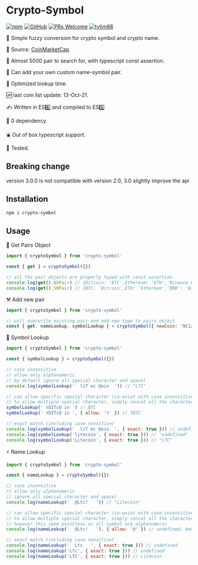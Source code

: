 # Crypto-Symbol

[![npm](https://img.shields.io/npm/v/crypto-symbol)](https://www.npmjs.com/package/crypto-symbol) [![GitHub](https://img.shields.io/github/license/tylim88/crypto-symbol)](https://github.com/tylim88/crypto-symbol/blob/master/LICENSE) [![PRs Welcome](https://img.shields.io/badge/PRs-welcome-brightgreen.svg?style=flat-square)](https://github.com/tylim88/crypto-symbol/pulls) [![tylim88](https://circleci.com/gh/tylim88/Crypto-Symbol.svg?style=shield)](<[LINK](https://github.com/tylim88/crypto-symbol#crypto-symbol)>)

🐤 Simple fuzzy conversion for crypto symbol and crypto name.

📔 Source: [CoinMarketCap](https://coinmarketcap.com)

🔔 Almost 5000 pair to search for, with typescript const assertion.

💪 Can add your own custom name-symbol pair.

🌟 Optimized lookup time.

🆙 last coin list update: 13-Oct-21.

✍️ Written in ES6️⃣ and compiled to ES5️⃣

🥰 0 dependency.

⛲️ Out of box typescript support.

🦺 Tested.

## Breaking change

version 3.0.0 is not compatible with version 2.0, 3.0 slightly improve the api

## Installation

```bash
npm i crypto-symbol
```

## Usage

🎵 Get Pairs Object

```js
import { cryptoSymbol } from 'crypto-symbol'

const { get } = cryptoSymbol({})

// all the pair objects are properly typed with const assertion
console.log(get().NSPair) // {Bitcoin: 'BTC',Ethereum: 'ETH','Binance Coin': 'BNB',......}
console.log(get().SNPair) // {BTC: 'Bitcoin',ETH: 'Ethereum','BNB': 'Binance Coin',......}
```

⚒ Add new pair

```js
import { cryptoSymbol } from 'crypto-symbol'

// will overwrite existing pair and add new type to pairs object
const { get, nameLookup, symbolLookup } = cryptoSymbol({ newCoin: 'NC123' as const }) // use const assertion to narrow down the type
```

🎐 Symbol Lookup

```js
import { cryptoSymbol } from 'crypto-symbol'

const { symbolLookup } = cryptoSymbol({})

// case insensitive
// allow only alphanumeric
// by default ignore all special character and space)
console.log(symbolLookup('  liT ec @oin  ')) // "LTC"

// can allow specific special character (co-exist with case insensitive and allow alphanumeric rules)
// to allow multiple special character, simply concat all the character, eg "#$%)("
symbolLookup(' τbITcO in ') // BTC
symbolLookup(' τbITcO in ', { allow: 'τ' }) // TBTC

// exact match (including case sensitive)
console.log(symbolLookup('  liT ec @oin  ', { exact: true })) // undefined
console.log(symbolLookup('litecoin', { exact: true })) // "undefined"
console.log(symbolLookup('Litecoin', { exact: true })) // "LTC"
```

⚡️ Name Lookup

```js
import { cryptoSymbol } from 'crypto-symbol'

const { nameLookup } = cryptoSymbol({})

// case insensitive
// allow only alphanumeric
// ignore all special character and space)
console.log(nameLookup('  @Ltc!   ')) // "Litecoin"

// can allow specific special character (co-exist with case insensitive and allow alphanumeric rules)
// to allow multiple special character, simply concat all the character, eg "#$%)("
// however this seem pointless as all symbol are alphanumeric
console.log(nameLookup('  @Ltc!   '), { allow: '@' }) // undefined, because symbol "@Ltc" does not exist

// exact match (including case sensitive)
console.log(nameLookup('  Ltc   ', { exact: true })) // undefined
console.log(nameLookup('Ltc', { exact: true })) // undefined
console.log(nameLookup('LTC', { exact: true })) // Litecoin
```
